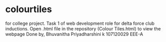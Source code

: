 # colourtiles
for college project.
Task 1 of web development role for delta force club inductions.
Open .html file in the repository (Colour Tiles.html) to view the webpage
Done by,
Bhuvanitha Priyadharshini k
107120029
EEE-A
